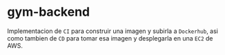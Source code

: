 # gym-backend


Implementacion de `CI` para construir una imagen y subirla a `Dockerhub`, asi como tambien de `CD` para tomar esa imagen y desplegarla en una `EC2` de AWS. 
